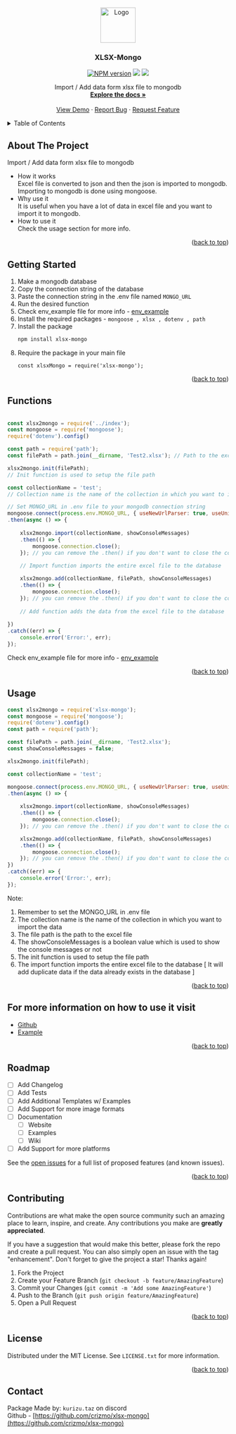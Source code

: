 <a name="readme-top"></a>

<br />
<div align="center">
  <a href="https://github.com/crizmo/xlsx-mongo">
    <img src="https://cdn.discordapp.com/attachments/1126788880906080366/1126788914137546792/logo.png" alt="Logo" width="80" height="80">
  </a>

  <h3 align="center">XLSX-Mongo</h3>
  <p align="center">
    <a href="https://www.npmjs.com/package/xlsx-mongo"><img src="https://img.shields.io/npm/v/image2url.svg?maxAge=3600&style=for-the-badge" alt="NPM version" /></a>
    <a href="https://www.npmjs.com/package/xlsx-mongo"><img src="https://img.shields.io/npm/dt/image2url?style=for-the-badge" /></a>
    <a href="https://www.npmjs.com/package/xlsx-mongo"><img src="https://img.shields.io/npm/l/image2url?style=for-the-badge" /></a>
  </p>
  <p align="center">
    Import / Add data form xlsx file to mongodb
    <br />
    <a href="https://github.com/crizmo/xlsx-mongo"><strong>Explore the docs »</strong></a>
    <br />
    <br />
    <a href="https://github.com/crizmo/xlsx-mongo">View Demo</a>
    ·
    <a href="https://github.com/crizmo/xlsx-mongo/issues">Report Bug</a>
    ·
    <a href="https://github.com/crizmo/xlsx-mongo/issues">Request Feature</a>
  </p>
</div>
    

<!-- TABLE OF CONTENTS -->
<details>
  <summary>Table of Contents</summary>
  <ol>
    <li>
      <a href="#about-the-project">About The Project</a>
    </li>
    <li>
      <a href="#getting-started">Getting Started</a>
      <ul>
        <li><a href="#functions">Functions</a></li>
        <li><a href="#usage">Usage</a></li>
      </ul>
    </li>
    <li><a href="#roadmap">Roadmap</a></li>
    <li><a href="#contributing">Contributing</a></li>
    <li><a href="#license">License</a></li>
    <li><a href="#contact">Contact</a></li>
  </ol>
</details>


<!-- ABOUT THE PROJECT -->
## About The Project

Import / Add data form xlsx file to mongodb
- How it works <br>
Excel file is converted to json and then the json is imported to mongodb. <br>
Importing to mongodb is done using mongoose. <br>
- Why use it <br>
It is useful when you have a lot of data in excel file and you want to import it to mongodb. <br>
- How to use it <br>
Check the usage section for more info. <br>

<p align="right">(<a href="#readme-top">back to top</a>)</p>

## Getting Started

1. Make a mongodb database
2. Copy the connection string of the database
3. Paste the connection string in the .env file named `MONGO_URL`
4. Run the desired function
5. Check env_example file for more info - <a href="/tests/.env_example">env_example</a>
6. Install the required packages - `mongoose , xlsx , dotenv , path`
7. Install the package <br>
   ```sh
   npm install xlsx-mongo
   ```
8. Require the package in your main file <br>
   ```JS
   const xlsxMongo = require('xlsx-mongo');
   ```
<p align="right">(<a href="#readme-top">back to top</a>)</p>

## Functions

```javascript

const xlsx2mongo = require('../index');
const mongoose = require('mongoose');
require('dotenv').config()

const path = require('path');
const filePath = path.join(__dirname, 'Test2.xlsx'); // Path to the excel file

xlsx2mongo.init(filePath);
// Init function is used to setup the file path

const collectionName = 'test';
// Collection name is the name of the collection in which you want to import the data

// Set MONGO_URL in .env file to your mongodb connection string
mongoose.connect(process.env.MONGO_URL, { useNewUrlParser: true, useUnifiedTopology: true }) 
.then(async () => {
    
    xlsx2mongo.import(collectionName, showConsoleMessages)
    .then(() => {
        mongoose.connection.close();
    }); // you can remove the .then() if you don't want to close the connection
    
    // Import function imports the entire excel file to the database

    xlsx2mongo.add(collectionName, filePath, showConsoleMessages)
    .then(() => {
        mongoose.connection.close();
    }); // you can remove the .then() if you don't want to close the connection
    
    // Add function adds the data from the excel file to the database
    
})
.catch((err) => {
    console.error('Error:', err);
});

```
Check env_example file for more info - <a href="/tests/.env_example">env_example</a>

<p align="right">(<a href="#readme-top">back to top</a>)</p>

## Usage

```javascript
const xlsx2mongo = require('xlsx-mongo');
const mongoose = require('mongoose');
require('dotenv').config()
const path = require('path');

const filePath = path.join(__dirname, 'Test2.xlsx');
const showConsoleMessages = false;

xlsx2mongo.init(filePath);

const collectionName = 'test';

mongoose.connect(process.env.MONGO_URL, { useNewUrlParser: true, useUnifiedTopology: true })
.then(async () => {
    
    xlsx2mongo.import(collectionName, showConsoleMessages)
    .then(() => {
        mongoose.connection.close();
    }); // you can remove the .then() if you don't want to close the connection

    xlsx2mongo.add(collectionName, filePath, showConsoleMessages)
    .then(() => {
        mongoose.connection.close();
    }); // you can remove the .then() if you don't want to close the connection
})
.catch((err) => {
    console.error('Error:', err);
});
```

Note: 
1. Remember to set the MONGO_URL in .env file
2. The collection name is the name of the collection in which you want to import the data
3. The file path is the path to the excel file
4. The showConsoleMessages is a boolean value which is used to show the console messages or not
5. The init function is used to setup the file path
6. The import function imports the entire excel file to the database 
[ It will add duplicate data if the data already exists in the database ]

<p align="right">(<a href="#readme-top">back to top</a>)</p>

## For more information on how to use it visit

- [Github](https://github.com/crizmo/xlsx-mongo)
- [Example](https://github.com/crizmo/xlsx-mongo/tree/main/tests)

<p align="right">(<a href="#readme-top">back to top</a>)</p>

## Roadmap

- [ ] Add Changelog
- [ ] Add Tests
- [ ] Add Additional Templates w/ Examples
- [ ] Add Support for more image formats
- [ ] Documentation
    - [ ] Website
    - [ ] Examples
    - [ ] Wiki
- [ ] Add Support for more platforms

See the [open issues](https://github.com/crizmo/xlsx-mongo/issues) for a full list of proposed features (and known issues).

<p align="right">(<a href="#readme-top">back to top</a>)</p>

## Contributing

Contributions are what make the open source community such an amazing place to learn, inspire, and create. Any contributions you make are **greatly appreciated**.

If you have a suggestion that would make this better, please fork the repo and create a pull request. You can also simply open an issue with the tag "enhancement".
Don't forget to give the project a star! Thanks again!

1. Fork the Project
2. Create your Feature Branch (`git checkout -b feature/AmazingFeature`)
3. Commit your Changes (`git commit -m 'Add some AmazingFeature'`)
4. Push to the Branch (`git push origin feature/AmazingFeature`)
5. Open a Pull Request

<p align="right">(<a href="#readme-top">back to top</a>)</p>


<!-- LICENSE -->
## License

Distributed under the MIT License. See `LICENSE.txt` for more information.
<p align="right">(<a href="#readme-top">back to top</a>)</p>

## Contact
Package Made by: `kurizu.taz` on discord <br>
Github - [https://github.com/crizmo/xlsx-mongo](https://github.com/crizmo/xlsx-mongo)